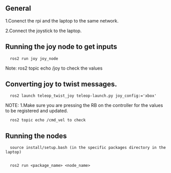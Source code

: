## General 
1.Conenct the rpi and the laptop to the same network.


2.Connect the joystick to the laptop.


## Running the joy node to get inputs


      ros2 run joy joy_node 


Note: ros2 topic echo /joy to check the values


## Converting joy to twist messages.

      ros2 launch teleop_twist_joy teleop-launch.py joy_config:='xbox'  


NOTE: 1.Make sure you are pressing the RB on the controller for the values to be registered and updated.


      ros2 topic echo /cmd_vel to check


## Running the nodes

      source install/setup.bash (in the specific packages directory in the laptop)


      ros2 run <package_name> <node_name>


